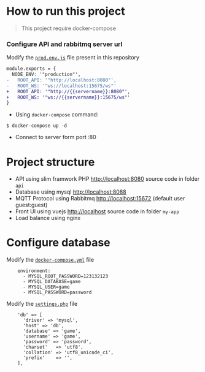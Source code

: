 # How to run this project
> This project require docker-compose

### Configure API and rabbitmq server url

Modify the [`prod.env.js`](https://github.com/PongCupz/cardgame/blob/main/my-app/config/prod.env.js) file present in this repository

```diff
module.exports = {
  NODE_ENV: '"production"',
-   ROOT_API: '"http://localhost:8080"',
-   ROOT_WS: '"ws://localhost:15675/ws"'
+   ROOT_API: '"http://{{servername}}:8080"',
+   ROOT_WS: '"ws://{{servername}}:15675/ws"'
}
```
* Using `docker-compose` command:

```console
$ docker-compose up -d
```
* Connect to server form port :80

# Project structure

- API using slim framwork PHP [http://localhost:8080](http://localhost:8080) source code in folder `api`
- Database using mysql [http://localhost:8088](http://localhost:8088)
- MQTT Protocol using Rabbitmq [http://localhost:15672](http://localhost:15672) (default user guest:guest)
- Front UI using vuejs [http://localhost](http://localhost) source code in folder `my-app`
- Load balance using nginx

# Configure database

Modify the [`docker-compose.yml`](https://github.com/PongCupz/cardgame/blob/main/docker-compose.yml) file

```console
    environment:
      - MYSQL_ROOT_PASSWORD=123132123
      - MYSQL_DATABASE=game
      - MYSQL_USER=game
      - MYSQL_PASSWORD=password
```
Modify the [`settings.php`](https://github.com/PongCupz/cardgame/blob/main/api/src/settings.php) file

```console
    'db' => [
      'driver' => 'mysql',
      'host' => 'db',
      'database' => 'game',
      'username' => 'game',
      'password' => 'password',
      'charset'   => 'utf8',
      'collation' => 'utf8_unicode_ci',
      'prefix'    => '',
    ],
```